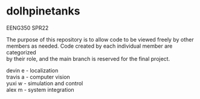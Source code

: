 # dolhpinetanks
EENG350 SPR22

The purpose of this repository is to allow code to be viewed freely by other \
members as needed. Code created by each individual member are categorized \
by their role, and the main branch is reserved for the final project. 

devin e - localization \
travis a - computer vision \
yuxi w - simulation and control \
alex m - system integration
